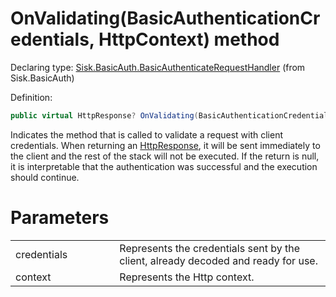 <!--

Copyrights 2023 Sisk Framework - CypherPotato
Published under MIT license

!!! DO NOT EDIT THIS FILE !!!
This file was generated by a tool in the Sisk package. To edit the information in this documentation,
edit the XML documentation present in the Sisk source code.

-->


# OnValidating(BasicAuthenticationCredentials, HttpContext) method

Declaring type: [Sisk.BasicAuth.BasicAuthenticateRequestHandler](/read?q=/contents/spec/Sisk.BasicAuth.BasicAuthenticateRequestHandler.md) (from Sisk.BasicAuth)


Definition:

```cs
public virtual HttpResponse? OnValidating(BasicAuthenticationCredentials credentials, HttpContext context)
```

Indicates the method that is called to validate a request with client credentials. When returning an <a href="/read?q=/contents/spec/Sisk.Core.Http.HttpResponse.md">HttpResponse</a>, it will be sent immediately to the client and the rest of the stack will not be executed. If the return is null, it is interpretable that the authentication was successful and the execution should continue.


# Parameters

<table>
    <tbody>
<tr>
    <td width="33%">credentials</td>
    <td>Represents the credentials sent by the client, already decoded and ready for use.</td>
</tr>
<tr>
    <td width="33%">context</td>
    <td>Represents the Http context.</td>
</tr>
    </tbody>
</table>

